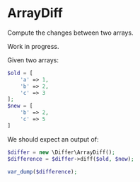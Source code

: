 # ArrayDiff

Compute the changes between two arrays.

Work in progress.

Given two arrays:
```php
$old = [
	'a' => 1,
	'b' => 2,
	'c' => 3
];
$new = [
	'b' => 2,
	'c' => 5
]
```

We should expect an output of:
```php
$differ = new \Differ\ArrayDiff();
$difference = $differ->diff($old, $new);

var_dump($difference);


```
